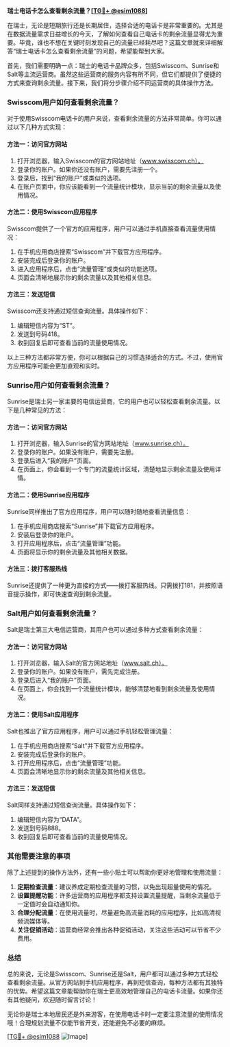 **瑞士电话卡怎么查看剩余流量？[[TG💪+ @esim1088](https://t.me/s/esim1088)]**

在瑞士，无论是短期旅行还是长期居住，选择合适的电话卡是非常重要的。尤其是在数据流量需求日益增长的今天，了解如何查看自己电话卡的剩余流量显得尤为重要。毕竟，谁也不想在关键时刻发现自己的流量已经耗尽吧？这篇文章就来详细解答“瑞士电话卡怎么查看剩余流量”的问题，希望能帮到大家。

首先，我们需要明确一点：瑞士的电话卡品牌众多，包括Swisscom、Sunrise和Salt等主流运营商。虽然这些运营商的服务内容有所不同，但它们都提供了便捷的方式来查询剩余流量。接下来，我们将分步骤介绍不同运营商的具体操作方法。

### Swisscom用户如何查看剩余流量？

对于使用Swisscom电话卡的用户来说，查看剩余流量的方法非常简单。你可以通过以下几种方式实现：

#### 方法一：访问官方网站
1. 打开浏览器，输入Swisscom的官方网站地址（www.swisscom.ch）。
2. 登录你的账户。如果你还没有账户，需要先注册一个。
3. 登录后，找到“我的账户”或类似的选项。
4. 在账户页面中，你应该能看到一个流量统计模块，显示当前的剩余流量以及使用情况。

#### 方法二：使用Swisscom应用程序
Swisscom提供了一个官方的应用程序，用户可以通过手机直接查看流量使用情况：
1. 在手机应用商店搜索“Swisscom”并下载官方应用程序。
2. 安装完成后登录你的账户。
3. 进入应用程序后，点击“流量管理”或类似的功能选项。
4. 页面会清晰地展示你的剩余流量以及其他相关信息。

#### 方法三：发送短信
Swisscom还支持通过短信查询流量。具体操作如下：
1. 编辑短信内容为“ST”。
2. 发送到号码418。
3. 收到回复后即可查看当前的流量使用情况。

以上三种方法都非常方便，你可以根据自己的习惯选择适合的方式。不过，使用官方应用程序可能会更加直观和实时。

### Sunrise用户如何查看剩余流量？

Sunrise是瑞士另一家主要的电信运营商，它的用户也可以轻松查看剩余流量。以下是几种常见的方法：

#### 方法一：访问官方网站
1. 打开浏览器，输入Sunrise的官方网站地址（www.sunrise.ch）。
2. 登录你的账户。如果没有账户，需要先注册。
3. 登录后进入“我的账户”页面。
4. 在页面上，你会看到一个专门的流量统计区域，清楚地显示剩余流量及使用详情。

#### 方法二：使用Sunrise应用程序
Sunrise同样推出了官方应用程序，用户可以随时随地查看流量信息：
1. 在手机应用商店搜索“Sunrise”并下载官方应用程序。
2. 安装后登录你的账户。
3. 打开应用程序后，点击“流量管理”功能。
4. 页面将显示你的剩余流量及其他相关数据。

#### 方法三：拨打客服热线
Sunrise还提供了一种更为直接的方式——拨打客服热线。只需拨打181，并按照语音提示操作，即可快速查询到剩余流量。

### Salt用户如何查看剩余流量？

Salt是瑞士第三大电信运营商，其用户也可以通过多种方式查看剩余流量：

#### 方法一：访问官方网站
1. 打开浏览器，输入Salt的官方网站地址（www.salt.ch）。
2. 登录你的账户。如果没有账户，需先完成注册。
3. 登录后进入“我的账户”页面。
4. 在页面上，你会找到一个流量统计模块，能够清楚地看到剩余流量及使用情况。

#### 方法二：使用Salt应用程序
Salt也推出了官方应用程序，用户可以通过手机轻松管理流量：
1. 在手机应用商店搜索“Salt”并下载官方应用程序。
2. 安装完成后登录你的账户。
3. 打开应用程序后，点击“流量管理”功能。
4. 页面会清晰地显示你的剩余流量及其他相关信息。

#### 方法三：发送短信
Salt同样支持通过短信查询流量。具体操作如下：
1. 编辑短信内容为“DATA”。
2. 发送到号码888。
3. 收到回复后即可查看当前的流量使用情况。

### 其他需要注意的事项

除了上述提到的操作方法外，还有一些小贴士可以帮助你更好地管理和使用流量：

1. **定期检查流量**：建议养成定期检查流量的习惯，以免出现超量使用的情况。
2. **设置提醒功能**：许多运营商的应用程序都支持设置流量提醒，当剩余流量低于一定值时会自动通知你。
3. **合理分配流量**：在使用流量时，尽量避免高流量消耗的应用程序，比如高清视频流媒体等。
4. **关注促销活动**：运营商经常会推出各种促销活动，关注这些活动可以节省不少费用。

### 总结

总的来说，无论是Swisscom、Sunrise还是Salt，用户都可以通过多种方式轻松查看剩余流量。从官方网站到手机应用程序，再到短信查询，每种方法都有其独特的优势。希望这篇文章能帮助你在瑞士更高效地管理自己的电话卡流量。如果你还有其他疑问，欢迎随时留言讨论！

无论你是瑞士本地居民还是外来游客，在使用电话卡时一定要注意流量的使用情况哦！合理规划流量不仅能节省开支，还能避免不必要的麻烦。

[[TG💪+ @esim1088](https://t.me/s/esim1088) ![Image](https://i.postimg.cc/4NQfJmqS/Snipaste-2025-05-13-00-14-12.png)]
